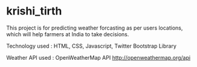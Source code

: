 # krishi_tirth
This project is for predicting weather forcasting as per users locations, which will help farmers at India to take decisions. 

Technology used : HTML, CSS, Javascript, Twitter Bootstrap Library

Weather API used : OpenWeatherMap API http://openweathermap.org/api
